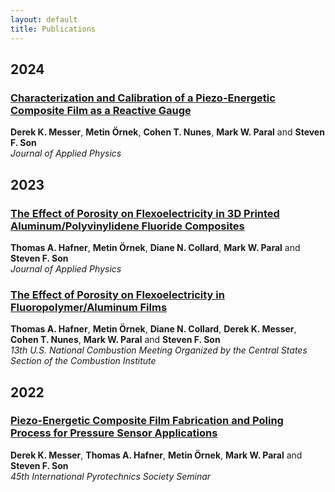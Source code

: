 ```yaml
---
layout: default
title: Publications
---
```

## 2024
### [Characterization and Calibration of a Piezo-Energetic Composite Film as a Reactive Gauge](https://pubs.aip.org/aip/jap/article/135/14/144902/3282311/Characterization-and-calibration-of-a-piezo)
**Derek K. Messer**, **Metin Örnek**, **Cohen T. Nunes**, **Mark W. Paral** and **Steven F. Son**  
_Journal of Applied Physics_

## 2023
### [The Effect of Porosity on Flexoelectricity in 3D Printed Aluminum/Polyvinylidene Fluoride Composites](https://pubs.aip.org/aip/jap/article-abstract/134/19/194105/2922082/The-effect-of-porosity-on-flexoelectricity-in-3D?redirectedFrom=fulltext)
**Thomas A. Hafner**, **Metin Örnek**, **Diane N. Collard**, **Mark W. Paral** and **Steven F. Son**  
_Journal of Applied Physics_

### [The Effect of Porosity on Flexoelectricity in Fluoropolymer/Aluminum Films](assets\publications\The_Effect_of_Porosity_on_Flexoelectricity_in_Flouropolymer_Aluminum_Films.pdf)
**Thomas A. Hafner**, **Metin Örnek**, **Diane N. Collard**, **Derek K. Messer**, **Cohen T. Nunes**, **Mark W. Paral** and **Steven F. Son**  
_13th U.S. National Combustion Meeting Organized by the Central States Section of the Combustion Institute_

## 2022
### [Piezo-Energetic Composite Film Fabrication and Poling Process for Pressure Sensor Applications](assets\publications\Piezo-Energetic_composite_film_fabrication_and_poling_process_for_pressure_sensor_applications.pdf)
**Derek K. Messer**, **Thomas A. Hafner**, **Metin Örnek**, **Mark W. Paral** and **Steven F. Son**  
_45th International Pyrotechnics Society Seminar_